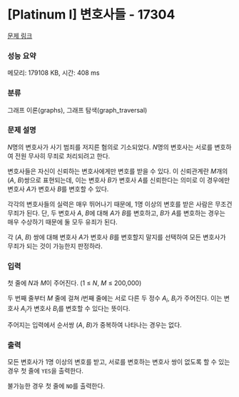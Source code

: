 # [Platinum I] 변호사들 - 17304 

[문제 링크](https://www.acmicpc.net/problem/17304) 

### 성능 요약

메모리: 179108 KB, 시간: 408 ms

### 분류

그래프 이론(graphs), 그래프 탐색(graph_traversal)

### 문제 설명

<p><em>N</em>명의 변호사가 사기 범죄를 저지른 혐의로 기소되었다. <em>N</em>명의 변호사는 서로를 변호하여 전원 무사히 무죄로 처리되려고 한다.</p>

<p>변호사들은 자신이 신뢰하는 변호사에게만 변호를 받을 수 있다. 이 신뢰관계란 <em>M</em>개의 (<em>A</em>, <em>B</em>)쌍으로 표현되는데, 이는 변호사 <em>B</em>가 변호사 <em>A</em>를 신뢰한다는 의미로 이 경우에만 변호사 <em>A</em>가 변호사 <em>B</em>를 변호할 수 있다.</p>

<p>각각의 변호사들의 실력은 매우 뛰어나기 때문에, 1명 이상의 변호를 받은 사람은 무조건 무죄가 된다. 단, 두 변호사 <em>A</em>, <em>B</em>에 대해 <em>A</em>가 <em>B</em>를 변호하고, <em>B</em>가 <em>A</em>를 변호하는 경우는 매우 수상하기 때문에 둘 모두 유죄가 된다.</p>

<p>각 (<em>A</em>, <em>B</em>) 쌍에 대해 변호사 <em>A</em>가 변호사 <em>B</em>를 변호할지 말지를 선택하여 모든 변호사가 무죄가 되는 것이 가능한지 판정하라.</p>

### 입력 

 <p>첫 줄에 <em>N</em>과 <em>M</em>이 주어진다. (1 ≤ <em>N</em>, <em>M</em> ≤ 200,000)</p>

<p>두 번째 줄부터 <em>M </em>줄에 걸쳐 <em>i</em>번째 줄에는 서로 다른 두 정수 <em>A<sub>i</sub></em>, <em>B<sub>i</sub></em>가 주어진다. 이는 변호사 <em>A<sub>i</sub></em>가 변호사 <em>B<sub>i</sub></em>를 변호할 수 있다는 뜻이다.</p>

<p>주어지는 입력에서 순서쌍 (<em>A</em>, <em>B</em>)가 중복하여 나타나는 경우는 없다.</p>

### 출력 

 <p>모든 변호사가 1명 이상의 변호를 받고, 서로를 변호하는 변호사 쌍이 없도록 할 수 있는 경우 첫 줄에 <code>YES</code>을 출력한다.</p>

<p>불가능한 경우 첫 줄에 <code>NO</code>를 출력한다.</p>

